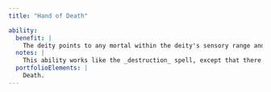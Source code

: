 ```yaml
---
title: "Hand of Death"

ability:
  benefit: |
    The deity points to any mortal within the deity's sensory range and snuffs out its life. There must be an unbroken line of effect between the deity and the target.
  notes: |
    This ability works like the _destruction_ spell, except that there is no material component. The mortal is allowed a Fortitude saving throw with a DC of 20 + the deity's Charisma bonus + the deity's divine rank. Even if the save succeeds, the subject takes 10d6 points of damage, which may kill it anyway. If the attack kills the mortal (either through a failed saving throw or through damage), the mortal cannot be raised or resurrected afterward, except by a deity of equal or higher rank using the Gift of Life, Life and Death, or Mass Life and Death salient divine ability.
  portfolioElements: |
    Death.
---
```

